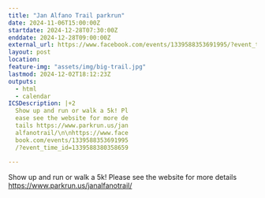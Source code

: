 ```yaml
---
title: "Jan Alfano Trail parkrun"
date: 2024-11-06T15:00:00Z
startdate: 2024-12-28T07:30:00Z
enddate: 2024-12-28T09:00:00Z
external_url: https://www.facebook.com/events/1339588353691995/?event_time_id=1339588380358659
layout: post
location: 
feature-img: "assets/img/big-trail.jpg"
lastmod: 2024-12-02T18:12:23Z
outputs:
  - html
  - calendar
ICSDescription: |+2
  Show up and run or walk a 5k! Pl  ease see the website for more de  tails https://www.parkrun.us/jan  alfanotrail/\n\nhttps://www.face  book.com/events/1339588353691995  /?event_time_id=1339588380358659  
---
```


Show up and run or walk a 5k! Please see the website for more details [https://www.parkrun.us/janalfanotrail/<br>
](https://www.parkrun.us/janalfanotrail/<br>
)  <br>
  
